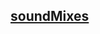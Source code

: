 ## [soundMixes](https://github.com/learnbook1103-design/toylearn_AI_multimedias/blob/main/quests/60_soundMixs/60_soundMixs.mp3)
